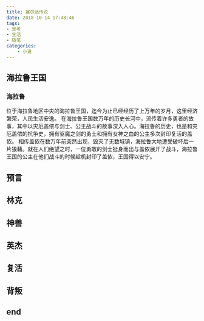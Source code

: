 ```yaml
---
title: 塞尔达传说
date: 2018-10-14 17:48:46
tags:
- 思考
- 生活
- 随笔
categories: 
    - 小说
---
```

## 海拉鲁王国
### 海拉鲁
位于海拉鲁地区中央的海拉鲁王国，迄今为止已经经历了上万年的岁月，这里经济繁荣，人民生活安逸。
在海拉鲁王国数万年的历史长河中，流传着许多勇者的故事，其中以灾厄盖侬与剑士、公主战斗的故事深入人心。海拉鲁的历史，也是和灾厄盖侬的抗争史，拥有驱魔之剑的勇士和拥有女神之血的公主多次封印复活的盖侬。
相传盖侬在数万年前突然出现，毁灭了无数城镇，海拉鲁大地遭受破坏后一片狼藉。就在人们绝望之时，一位勇敢的剑士挺身而出与盖侬展开了战斗，海拉鲁王国的公主在他们战斗的时候趁机封印了盖侬，王国得以安宁。
## 预言
## 林克
## 神兽
## 英杰
## 复活
## 背叛
## end